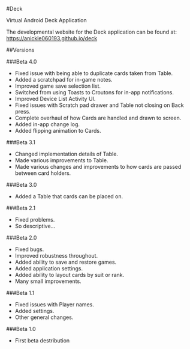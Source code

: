 #Deck

Virtual Android Deck Application

The developmental website for the Deck application can be found at: https://anickle060193.github.io/deck


##Versions

###Beta 4.0
- Fixed issue with being able to duplicate cards taken from Table.
- Added a scratchpad for in-game notes.
- Improved game save selection list.
- Switched from using Toasts to Croutons for in-app notifications.
- Improved Device List Activity UI.
- Fixed issues with Scratch pad drawer and Table not closing on Back press.
- Complete overhaul of how Cards are handled and drawn to screen.
- Added in-app change log.
- Added flipping animation to Cards.

###Beta 3.1
- Changed implementation details of Table.
- Made various improvements to Table.
- Made various changes and improvements to how cards are passed between card holders.

###Beta 3.0
- Added a Table that cards can be placed on.

###Beta 2.1
- Fixed problems.
- So descriptive...

###Beta 2.0
- Fixed bugs.
- Improved robustness throughout.
- Added ability to save and restore games.
- Added application settings.
- Added ability to layout cards by suit or rank.
- Many small improvements.

###Beta 1.1
- Fixed issues with Player names.
- Added settings.
- Other general changes.

###Beta 1.0
- First beta destribution
